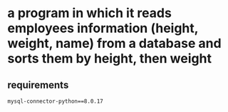 # a program in which it reads employees information (height, weight, name) from a database and sorts them by height, then weight

## requirements
 `mysql-connector-python==8.0.17`
